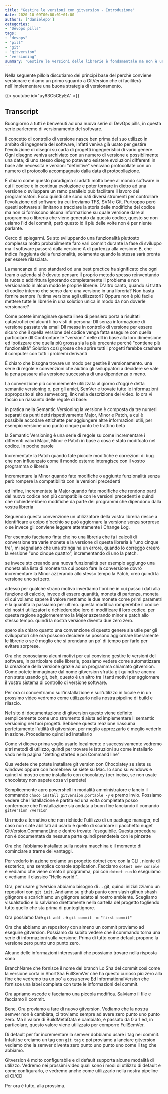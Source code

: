 ```yaml
---
title: "Gestire le versioni con gitversion - Introduzione"
date: 2020-10-09T00:00:01+01:00
authors: ['danielepo']
categories: 
- "Devops pills"
tags: 
- "devops"
- "pill"
- "git"
- "gitversion"
- "versioning"
summary: 'Gestire le versioni delle librerie è fondamentale ma non è una pratica fatta da molti, vediamo come gitversion ci viene in aiuto'
---
```


Nella seguente pillola discutiamo dei principi base del perchè conviene versionare e diamo un primo sguardo a GitVersion che ci faciliterà nell'implementare una buona strategia di versionamento.

{{< youtube id="uy63C5CEyEA" >}}


## Transcript
Buongiorno a tutti e benvenuti ad una nuova serie di DevOps pills, in questa serie parleremo di versionamento del software.

Il concetto di controllo di versione nasce ben prima del suo utilizzo in ambito di ingegneria del software, infatti veniva già usato per gestire l'evoluzione di disegni su carta di progetti ingegneristici di vario genere. Ogni disegno veniva archiviato con un numero di versione e possibilmente una data; di uno stesso disegno potevano esistere evoluzioni differenti in base alle necessità e versioni "definitive" venivano protocollate con un numero di protocollo accompagnato dalla data di protocollazione. 

È chiaro come questo paradigma si adatti molto bene al mondo software in cui il codice è in continua evoluzione e poter tornare in dietro ad una versione o sviluppare un ramo parallelo può facilitare il lavoro dei programmatori. Ecco quindi che sono nati diversi strumenti per controllare l'evoluzione del software tra cui troviamo TFS, SVN e Git. Purtroppo però questi software si limitano a tracciare la storia delle modifiche del codice ma non ci forniscono alcuna informazione su quale versione dare al programma o libreria che viene generato da questo codice, questo se non usiamo l'id del commit, però questo id il più delle volte non è per niente parlante. 

Cerco di spiegarmi. Se sto sviluppando una funzionalità piuttosto complessa molto probabilmente farò vari commit durante la fase di sviluppo ma il software passerà dalla versione A di partenza alla versione B, che indica l'aggiunta della funzionalità, solamente quando la stessa sarà pronta per essere rilasciata.

La mancanza di uno standard od una best practice ha significato che ogni team o azienda si è dovuto pensare il proprio metodo spesso reinventando la ruota o addirittura ignorando completamente il problema e non versionando in alcun modo le proprie librerie. D'altro canto, quando si tratta di codice interno che senso dare una versione in una libreria? Non basta fornire sempre l'ultima versione agli utilizzatori? Oppure non è più facile mettere tutte le librerie in una solution unica in modo da non doverle versionare? 

Come potete immaginare questa linea di pensiero porta a risultati catastrofici ed alcuni li ho visti di persona: 
Dll senza informazione di versione passate via email
Dll messe in controllo di versione per essere sicuro che il quella versione del codice venga fatta eseguire con quella particolare dll
Confrontare le "versioni" delle dll in base alla loro dimensione ed ipotizzare che quella più grossa sia la più precente perché "contiene più funzionalità"
Solution così grosse che aprire tutti i progetti farebbe crashare il computer con tutti i problemi derivanti

È chiaro che bisogna trovare un modo per gestire il versionamento. una serie di regole e convenzioni che aiutino gli sviluppatori a decidere se vale la pena passare alla versione successiva di una dipendenza o meno. 

La convenzione più comunemente utilizzata al giorno d'oggi è detta semantic versioning o, per gli amici, SemVer e trovate tutte le informazioni approposito al sito semver.org, link nella descrizione del video. Io ora vi faccio un riassunto delle regole di base: 

in pratica nella Semantic Versioning la versione è composta da tre numeri separati da punti detti rispettivamente Major, Minor e Patch, a cui è possibile accodare ettichette per aggiungere altre informazioni utili, per esempio versione uno punto cinque punto tre trattino beta

la Semantic Versioning è una serie di regole su come incrementare i differenti valori Major, Minor e Patch in base a cosa è stato modifcato nel codice. In poche parole 

Incrementate la Patch quando fate piccole modifiche e correzioni di bug che non influenzato come il mondo esterno interagisce con il vostro programma o libreria

Incrementare la Minor quando fate modifiche o aggiunte funzionalità senza però rompere la compatibilità con le versioni precedenti

ed infine, incrementate la Major quando fate modifiche che rendono parti del nuovo codice non più compatibile con le versioni precedenti e quindi che richiederebbero modifiche da parte dei programmi che dipendono dalla vostra libreria 

Seguendo questa convenzione un utilizzatore della vostra libreria riesce a identificare a colpo d'occhio se può aggiornare la versione senza sorprese o se invece gli conviene leggere attentamente i Change Log.

Per esempio facciamo finta che ho una libreria che fa i calcoli di conversione tra varie monete e la versione di questa libreria è "uno cinque tre", mi segnalano che una stringa ha un errore, quando lo correggo creerò la versione "uno cinque quattro", incrementando di uno la patch.

se invece sto creando una nuova funzionalità per esempio aggiungo una moneta alla lista di monete tra cui posso fare la conversione dovrò incrementare la Minor azzerando allo stesso tempo la Patch, creo quindi la versione uno sei zero.

adesso per qualche strano motivo invertiamo l'ordine in cui passo i dati alla funzione di calcolo, invece di essere quantità, moneta di partenza, moneta di cui voliamo sapere il valore mettiamo le due monete come primi parametri e la quantità la passiamo per ultimo. questa modifica romperebbe il codice dei nostri utilizzatori e richiederebbe loro di modificare il loro codice. per questa ragione aggiorneremmo la Major azzerando minor e patch allo stesso tempo. quindi la nostra versione diventa due zero zero.

spero sia chiaro quanto una convenzione di questo genere sia utile per gli sviluppatori che ora possono decidere se possono aggiornare liberamente le librerie o se è meglio che si prendano un po' di tempo per farlo per evitare sorprese. 

Ora che conosciamo alcuni motivi per cui conviene gestire le versioni del software, in particolare delle librerie, possiamo vedere come automatizzare la creazione della versione grazie ad un programma chiamato gitversion. Come potete immaginare dal nome gitversion sfrutta git quindi se ancora non state usando git, beh, questo è un altro tra I tanti motivi per aggiornare il vostro sistema di controllo di versione software. 

Per ora ci concentriamo sull'installazione e sull'utilizzo in locale e in un prossimo video vedremo come utilizzarlo nella nostra pipeline di build e rilascio.

Nel sito di documentazione di gitversion questo viene definito semplicemente come uno strumento ti aiuta ad implementare il semantic versioning nei tuoi progetti. Sebbene questa reazione riassuma perfettamente l'utilità di gitversion, per meglio apprezzarlo è meglio vederlo in azione. Procediamo quindi ad installarlo

Come vi dicevo prima voglio usarlo localmente e successivamente vedremo altri metodi di utilizzo, quindi per trovare le istruzioni su come installarlo vado nella pagina "Getting started e poi Command line"

Qua vedete che potete installare git version con Chocolatey se siete su windows oppure con homebrew se siete su Mac. Io sono su windows e quindi vi mostro come installarlo con chocolatey (per inciso, se non usate chocolatey non sapete cosa vi perdete)

Semplicemente apro powershell in modalità amministratore e lancio il commando `choco install gitversion.portable -y` e premo invio.  Possiamo vedere che l'istallazione è partita ed una volta completata posso confermare che l'installazione sia andata a buon fine lanciando il comando  `gitversion /version`

Un modo alternativo che non richiede l'utilizzo di un package manager, nel caso non siate abilitati ad usarlo è quello di scaricare il pacchetto nuget GitVersion.CommandLine e dentro trovate l'eseguibile. Questa procedura non è documentata da nessuna parte quindi prendetela con le pinzette

Ora che l'abbiamo installato sulla nostra macchina è il momento di cominciare a trarne dei vantaggi. 

Per vederlo in azione creiamo un progetto dotnet core con la CLI , niente di esoterico, una semplice console application. Facciamo `dotnet new console` e vediamo che viene creato il programma, poi con `dotnet run` lo eseguiamo e vediamo il classico "Hello world!". 

Ora, per usare gitversion abbiamo bisogno di … git, quindi inizializziamo un repositori con `git init`. Andiamo su github punto com slash github shash gitignore e scarichiamo un gitignore adatto al nostro ambiente. Scegliamo visualstudio e lo salviamo direttamente nella cartella del progetto togliendo tutto quello che sta prima di puntogitignore.

 Ora possiamo fare `git add .` e `git commit -m "first commit"`

Ora che abbiamo un repository con almeno un commit proviamo ad eseguire gitversion. Possiamo da subito vedere che il commando torna una serie di informazioni sulla versione. Prima di tutto come default propone la versione zero punto uno punto zero. 

Alcune delle informazioni interessanti che possiamo trovare nella risposta sono

BranchName che fornisce il nome del branch
Lo Sha del commit cosi come la versione corta in ShortSha
FullSemVer che ha questo curioso più zero alla fine che vedremo tra un po' a cosa serve
Ed InformationalVersion che fornisce una label completa con tutte le informazioni del commit. 

Ora apriamo vscode e facciamo una piccola modifica. Salviamo il file e facciamo il commit. 

Bene. Ora proviamo a fare di nuovo gitversion. Vediamo che la nostra semver non è cambiata, ci troviamo sempre ad avere zero punto uno punto zero. Ma il valore di BuildMetaData è cambiato, è passato da 0 a 1 ed, in particolare, questo valore viene utilizzato per comporre FullSemVer.

Di default per far incrementare la semver dobbiamo usare i tag nei commit. Infatti se creiamo un tag con `git tag` e poi proviamo a lanciare gitversion vediamo che la semver diventa zero punto uno punto uno come il tag che abbiamo.

Gitversion è molto configurabile e di default supporta alcune modalità di utilizzo. Vedremo nei prossimi video quali sono i modi di utilizzo di default e come configurarlo, e vedremo anche come utilizzarlo nella nostra pipeline di CI/CD

Per ora è tutto, alla prossima.

